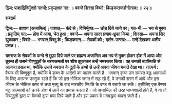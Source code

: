**द्विज: पाशाद्विनिर्मुक्तो गतभी: प्रकृङ्क्षत गत: ।** **ववन्दे शिरसा विष्णो: किङ्करान्दर्शनोत्सव: ॥ २२॥** 

**शब्दार्थ** 

**द्विज:—** **ब्राह्मण (अजामिल)** **; पाशात्—** **फंदे से** **; विनिर्मुक्त:—** **छोड़ दिये जाने पर** **; गत-भी:—** **भय से मुक्त** **; प्रकृतिम्** **गत:—** **होश में आया, चेत हुआ** **; ववन्दे—** **अपना सादर प्रणाम अॢपत किया** **; शिरसा—** **अपना सिर झुकाकर** **; विष्णो:—** **भगवान् विष्णु के** **; किङ्करान्—** **सेवकों को** **; दर्शन-उत्सव:—** **उन्हें देखकर अतीव प्रसन्न।** **.** 

**यमराज के सेवकों के फन्दे से छुड़ा दिये जाने पर ब्राह्मण अजामिल अब भय से मुक्त** **होकर होश में आया और तुरन्त ही उसने विष्णुदूतों के चरणकमलों पर शीश झुकाकर उन्हें** **नमस्कार किया। वह उनकी उपस्थिति से अत्यन्त प्रसन्न था, क्योंकि उसने यमराज के दूतों के** **हाथों से उन्हें अपना जीवन बचाते देखा था।** **तात्पर्य :** वैष्णव भी विष्णुदूत हैं, क्योंकि वे कृष्ण के आदेशों का पालन करते हैं। भगवान् कृष्ण उन समस्त बद्ध आत्माओं के लिए अत्यन्त उत्सुक रहते हैं कि जो इस भौतिक जगत में सड़ रहे हैं, वे उनकी शरण में आयें और इस जीवन के भौतिक कष्ट से तथा मृत्यु के बाद नारकीय स्थिति के दण्ड से बचाये जा सकें। इसीलिए एक वैष्णव बद्ध आत्माओं को उनके होश में लाने का प्रयास करता है। जो अजामिल की तरह भाग्यशाली होते हैं, वे या तो विष्णुदूतों द्वारा या वैष्णवों द्वारा बचा लिये जाते हैं और इस प्रकार वे भगवद्धाम वापस जाते हैं।  